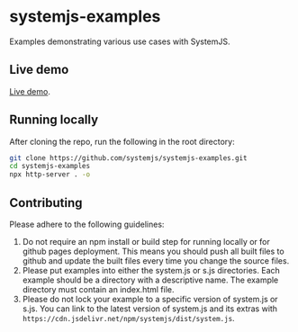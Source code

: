 # systemjs-examples

Examples demonstrating various use cases with SystemJS.

## Live demo

[Live demo](https://systemjs.github.io/systemjs-examples/).

## Running locally

After cloning the repo, run the following in the root directory:
```sh
git clone https://github.com/systemjs/systemjs-examples.git
cd systemjs-examples
npx http-server . -o
```

## Contributing

Please adhere to the following guidelines:

1. Do not require an npm install or build step for running locally or for github pages deployment. This means you should push all built files to github and update the built files every time you change the source files.
2. Please put examples into either the system.js or s.js directories. Each example should be a directory with a descriptive name. The example directory must contain an index.html file.
3. Please do not lock your example to a specific version of system.js or s.js. You can link to the latest version of system.js and its extras with `https://cdn.jsdelivr.net/npm/systemjs/dist/system.js`.